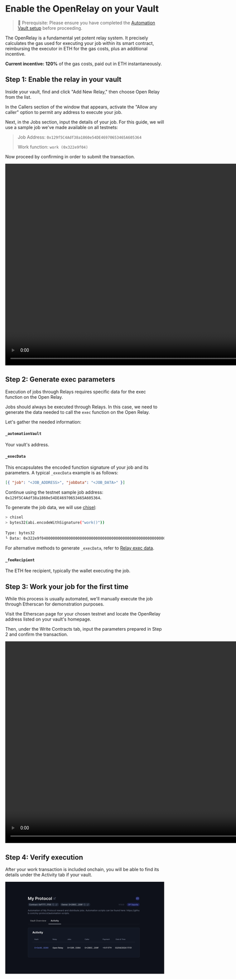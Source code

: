 # Enable the OpenRelay on your Vault

> 🚧 Prerequisite: Please ensure you have completed the [Automation Vault setup](./automation_vault.md) before proceeding.

The OpenRelay is a fundamental yet potent relay system. It precisely calculates the gas used for executing your job within its smart contract, reimbursing the executor in ETH for the gas costs, plus an additional incentive.

**Current incentive:** **120%** of the gas costs, paid out in ETH instantaneously.

## Step 1: Enable the relay in your vault

Inside your vault, find and click "Add New Relay," then choose Open Relay from the list.

In the Callers section of the window that appears, activate the "Allow any caller" option to permit any address to execute your job.

Next, in the Jobs section, input the details of your job. For this guide, we will use a sample job we've made available on all testnets:

> Job Address: `0x129f5C4Adf38a1860e54DE46970653465A605364`
>
> Work function: `work (0x322e9f04)`

Now proceed by confirming in order to submit the transaction.

<video controls width="1280">
  <source src="../../media/how-to/open_relay/setup.mp4" type="video/mp4">
  <source src="../../media/how-to/open_relay/setup.webm" type="video/webm">
  Your browser does not support the video tag.
</video>

## Step 2: Generate exec parameters

Execution of jobs through Relays requires specific data for the exec function on the Open Relay.

Jobs should always be executed through Relays. In this case, we need to generate the data needed to call the `exec` function on the Open Relay.

Let's gather the needed information:

#### `_automationVault`

Your vault's address.

#### `_execData`

This encapsulates the encoded function signature of your job and its parameters. A typical `_execData` example is as follows:

```json
[{ "job": "<JOB_ADDRESS>", "jobData": "<JOB_DATA>" }]
```

Continue using the testnet sample job address: `0x129f5C4Adf38a1860e54DE46970653465A605364`.

To generate the job data, we will use [chisel](https://book.getfoundry.sh/chisel/):

```bash
> chisel
> bytes32(abi.encodeWithSignature("work()"))

Type: bytes32
└ Data: 0x322e9f0400000000000000000000000000000000000000000000000000000000
```

For alternative methods to generate `_execData`, refer to [Relay exec data](./exec_data.md).

#### `_feeRecipient`

The ETH fee recipient, typically the wallet executing the job.

## Step 3: Work your job for the first time

While this process is usually automated, we'll manually execute the job through Etherscan for demonstration purposes.

Visit the Etherscan page for your chosen testnet and locate the OpenRelay address listed on your vault's homepage.

Then, under the Write Contracts tab, input the parameters prepared in Step 2 and confirm the transaction.

<video controls width="1280">
  <source src="../../media/how-to/open_relay/work.mp4" type="video/mp4">
  <source src="../../media/how-to/open_relay/work.webm" type="video/webm">
  Your browser does not support the video tag.
</video>

## Step 4: Verify execution

After your work transaction is included onchain, you will be able to find its details under the Activity tab if your vault.

![Vault transaction history](../../media/how-to/open_relay/history.png)
